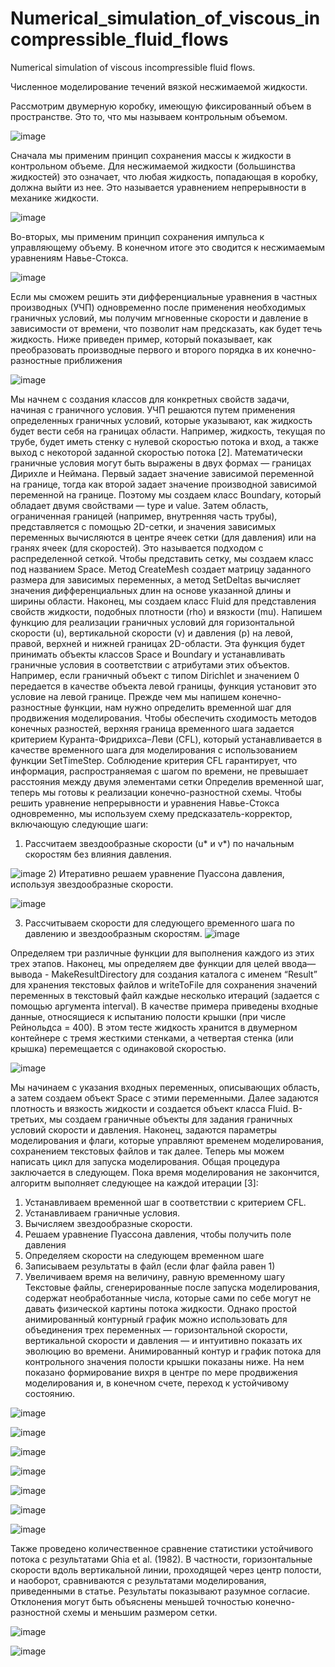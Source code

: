 # Numerical_simulation_of_viscous_incompressible_fluid_flows
Numerical simulation of viscous incompressible fluid flows.

Численное моделирование течений вязкой несжимаемой жидкости.

Рассмотрим двумерную коробку, имеющую фиксированный объем в пространстве. Это то, что мы называем контрольным объемом. 

![image](https://github.com/Sazerfai/Numerical_simulation_of_viscous_incompressible_fluid_flows/assets/79790554/472238de-9d4a-4576-9a26-5399e8050f34)

Сначала мы применим принцип сохранения массы к жидкости в контрольном объеме. Для несжимаемой жидкости (большинства жидкостей) это означает, что любая жидкость, попадающая в коробку, должна выйти из нее. Это называется уравнением непрерывности в механике жидкости.

![image](https://github.com/Sazerfai/Numerical_simulation_of_viscous_incompressible_fluid_flows/assets/79790554/f381e569-1434-4f83-8703-0ad816ce6202)

Во-вторых, мы применим принцип сохранения импульса к управляющему объему. В конечном итоге это сводится к несжимаемым уравнениям Навье-Стокса.

![image](https://github.com/Sazerfai/Numerical_simulation_of_viscous_incompressible_fluid_flows/assets/79790554/d3a05bf9-a5c1-4b49-a0f3-b02d1af68272)

Если мы сможем решить эти дифференциальные уравнения в частных производных (УЧП) одновременно после применения необходимых граничных условий, мы получим мгновенные скорости и давление в зависимости от времени, что позволит нам предсказать, как будет течь жидкость. 
Ниже приведен пример, который показывает, как преобразовать производные первого и второго порядка в их конечно-разностные приближения

![image](https://github.com/Sazerfai/Numerical_simulation_of_viscous_incompressible_fluid_flows/assets/79790554/0bd24c78-c63e-41c2-9d09-3047793653f3)

Мы начнем с создания классов для конкретных свойств задачи, начиная с граничного условия. УЧП решаются путем применения определенных граничных условий, которые указывают, как жидкость будет вести себя на границах области. Например, жидкость, текущая по трубе, будет иметь стенку с нулевой скоростью потока и вход, а также выход с некоторой заданной скоростью потока [2].
	Математически граничные условия могут быть выражены в двух формах — границах Дирихле и Неймана. Первый задает значение зависимой переменной на границе, тогда как второй задает значение производной зависимой переменной на границе.
	Поэтому мы создаем  класс Boundary, который обладает двумя свойствами — type и value.
	Затем область, ограниченная границей (например, внутренняя часть трубы), представляется с помощью 2D-сетки, и значения зависимых переменных вычисляются в центре ячеек сетки (для давления) или на гранях ячеек (для скоростей). Это называется подходом с распределенной сеткой. Чтобы представить сетку, мы создаем класс под названием Space. Метод CreateMesh создает матрицу заданного размера для зависимых переменных, а метод SetDeltas вычисляет значения дифференциальных длин на основе указанной длины и ширины области.
	Наконец, мы создаем класс Fluid для представления свойств жидкости, подобных плотности (rho) и вязкости (mu).
	Напишем функцию для реализации граничных условий для горизонтальной скорости (u), вертикальной скорости (v) и давления (p) на левой, правой, верхней и нижней границах 2D-области. Эта функция будет принимать объекты классов Space и Boundary и устанавливать граничные условия в соответствии с атрибутами этих объектов. Например, если граничный объект с типом Dirichlet и значением 0 передается в качестве объекта левой границы, функция установит это условие на левой границе.
	Прежде чем мы напишем конечно-разностные функции, нам нужно определить временной шаг для продвижения моделирования. Чтобы обеспечить сходимость методов конечных разностей, верхняя граница временного шага задается критерием Куранта-Фридрихса–Леви (CFL), который устанавливается в качестве временного шага для моделирования с использованием функции SetTimeStep. Соблюдение критерия CFL гарантирует, что информация, распространяемая с шагом по времени, не превышает расстояния между двумя элементами сетки
	Определив временной шаг, теперь мы готовы к реализации конечно-разностной схемы. Чтобы решить уравнение непрерывности и уравнения Навье-Стокса одновременно, мы используем схему предсказатель-корректор, включающую следующие шаги:


1)	Рассчитаем звездообразные скорости (u* и v*) по начальным скоростям без влияния давления.
	
   ![image](https://github.com/Sazerfai/Numerical_simulation_of_viscous_incompressible_fluid_flows/assets/79790554/9ec59ed2-485a-495c-91a3-3e02d7e45805)
2)	Итеративно решаем уравнение Пуассона давления, используя звездообразные скорости.

![image](https://github.com/Sazerfai/Numerical_simulation_of_viscous_incompressible_fluid_flows/assets/79790554/de225a02-7964-4a91-8832-1f45962e0e02)

3)	Рассчитываем скорости для следующего временного шага по давлению и звездообразным скоростям.
   ![image](https://github.com/Sazerfai/Numerical_simulation_of_viscous_incompressible_fluid_flows/assets/79790554/84aac755-8581-485c-a274-867cdcdf2d34)


Определяем три различные функции для выполнения каждого из этих трех этапов.
	Наконец, мы определяем две функции для целей ввода—вывода - MakeResultDirectory для создания каталога с именем  “Result” для хранения текстовых файлов и writeToFile для сохранения значений переменных в текстовый файл каждые несколько итераций (задается с помощью аргумента interval).
	В качестве примера приведены входные данные, относящиеся к испытанию полости крышки (при числе Рейнольдса = 400). В этом тесте жидкость хранится в двумерном контейнере с тремя жесткими стенками, а четвертая стенка (или крышка) перемещается с одинаковой скоростью. 

![image](https://github.com/Sazerfai/Numerical_simulation_of_viscous_incompressible_fluid_flows/assets/79790554/c089aabd-eae8-4ab2-9cd5-a856b5879ab5)

Мы начинаем с указания входных переменных, описывающих область, а затем создаем объект Space с этими переменными. Далее задаются плотность и вязкость жидкости и создается объект класса Fluid. В-третьих, мы создаем граничные объекты для задания граничных условий скорости и давления. Наконец, задаются параметры моделирования и флаги, которые управляют временем моделирования, сохранением текстовых файлов и так далее. Теперь мы можем написать цикл для запуска моделирования. Общая процедура заключается в следующем. Пока время моделирования не закончится, алгоритм выполняет следующее на каждой итерации [3]:
1)	Устанавливаем временной шаг в соответствии с критерием CFL.
2)	Устанавливаем граничные условия.
3)	Вычисляем звездообразные скорости.
4)	Решаем уравнение Пуассона давления, чтобы получить поле давления
5)	Определяем скорости на следующем временном шаге
6)	Записываем результаты в файл (если флаг файла равен 1)
7)	Увеличиваем время на величину, равную временному шагу
	Текстовые файлы, сгенерированные после запуска моделирования, содержат необработанные числа, которые сами по себе могут не давать физической картины потока жидкости. Однако простой анимированный контурный график можно использовать для объединения трех переменных — горизонтальной скорости, вертикальной скорости и давления — и интуитивно показать их эволюцию во времени. 
	Анимированный контур и график потока для контрольного значения полости крышки показаны ниже. На нем показано формирование вихря в центре по мере продвижения моделирования и, в конечном счете, переход к устойчивому состоянию.

![image](https://github.com/Sazerfai/Numerical_simulation_of_viscous_incompressible_fluid_flows/assets/79790554/2c600a8b-1e36-4089-a5b5-e0607852a165)

![image](https://github.com/Sazerfai/Numerical_simulation_of_viscous_incompressible_fluid_flows/assets/79790554/385287a9-afac-4889-9292-de565bd37640)

![image](https://github.com/Sazerfai/Numerical_simulation_of_viscous_incompressible_fluid_flows/assets/79790554/418a783a-6a78-4bf0-b3da-b790435fc4c6)

![image](https://github.com/Sazerfai/Numerical_simulation_of_viscous_incompressible_fluid_flows/assets/79790554/3ef5ec4b-185b-4bd8-a7bc-d08c8c15e8f4)

![image](https://github.com/Sazerfai/Numerical_simulation_of_viscous_incompressible_fluid_flows/assets/79790554/064e9b2c-1932-4439-8a75-670a454896da)

![image](https://github.com/Sazerfai/Numerical_simulation_of_viscous_incompressible_fluid_flows/assets/79790554/c92e52dc-bf78-41eb-b15a-ea0175078c19)

![image](https://github.com/Sazerfai/Numerical_simulation_of_viscous_incompressible_fluid_flows/assets/79790554/af98d7f8-8c29-4225-8e12-c064c88f0b76)

Также проведено количественное сравнение статистики устойчивого потока с результатами Ghia et al. (1982). В частности, горизонтальные скорости вдоль вертикальной линии, проходящей через центр полости, и наоборот, сравниваются с результатами моделирования, приведенными в статье. Результаты показывают разумное согласие. Отклонения могут быть объяснены меньшей точностью конечно-разностной схемы и меньшим размером сетки.

![image](https://github.com/Sazerfai/Numerical_simulation_of_viscous_incompressible_fluid_flows/assets/79790554/88b47579-afd2-4da8-816c-e01943e59d54)

![image](https://github.com/Sazerfai/Numerical_simulation_of_viscous_incompressible_fluid_flows/assets/79790554/00289568-c543-4ca4-ba3f-aafc19841b1c)
